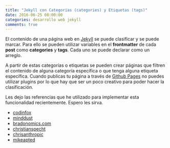 ```yaml
---
title: "Jekyll con Categorias (categories) y Etiquetas (tags)"
date: 2016-06-25 08:00:00
categories: desarrollo web jekyll
comments: true
---
```


El contenido de una página web en [Jekyll](https://jekyllrb.com/) se puede clasificar y se puede marcar. Para ello se pueden utilizar variables en el **frontmatter** de cada **post** como **categories** y **tags**. Cada uno se puede declarar como un arreglo.

A partir de estas categorías o etiquetas se pueden crear páginas que filtren el contenido de alguna categoría específica o que tenga alguna etiqueta específica. Cuando publicas tu página a través de [Github Pages](https://pages.github.com/) no puedes utilizar plugins por lo que hay que ser un poco creativo para poder hacer la clasificación.

Les dejo las referencias que he utilizado para implementar esta funcionalidad recientemente. Espero les sirva.


- [codinfox](https://codinfox.github.io/dev/2015/03/06/use-tags-and-categories-in-your-jekyll-based-github-pages/)
- [minddust](http://www.minddust.com/post/tags-and-categories-on-github-pages/)
- [bradonomics.com](https://bradonomics.com/jekyll-categories/)
- [christianspecht](http://christianspecht.de/2014/10/25/separate-pages-per-tag-category-with-jekyll-without-plugins/)
- [chrisanthropic](https://www.chrisanthropic.com/blog/2014/jekyll-themed-category-pages-without-plugins/)
- [mikeapted](http://www.mikeapted.com/jekyll/2015/12/30/category-and-tag-archives-in-jekyll-no-plugins/)